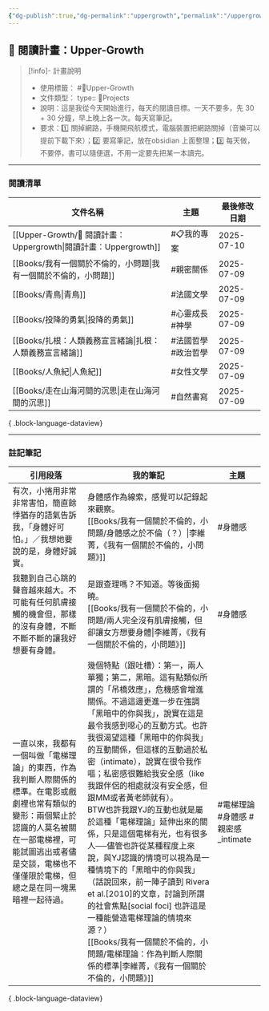 ```yaml
---
{"dg-publish":true,"dg-permalink":"uppergrowth","permalink":"/uppergrowth/","title":"閱讀計畫：Uppergrowth","metatags":{"og:title":"閱讀計畫：Uppergrowth","og:image":null,"description":"這是我從今天開始進行，每天的閱讀目標。<br>一天不要多，先 30 + 30 分鐘，早上晚上各一次。每天寫筆記。<br> 要求：(1) 關掉網路，手機開飛航模式，電腦裝置把網路關掉（音樂可以提前下載下來）；(2) 要寫筆記，放在obsidian 上面整理；(3) 每天做，不要停，書可以隨便選，不用一定要先把某一本讀完。"},"tags":["📋我的專案","🎯Upper-Growth"],"created":"2025-07-09T16:45:48.115+08:00","updated":"2025-07-10T01:02:25.560+08:00"}
---
```


  
## 📖 閱讀計畫：Upper-Growth


> [!info]- 計畫說明
> - 使用標籤： #🎯Upper-Growth 
> - 文件類型：
> 		type:: 📍Projects
> - 說明：這是我從今天開始進行，每天的閱讀目標。一天不要多，先 30 + 30 分鐘，早上晚上各一次。每天寫筆記。
> - 要求：1️⃣ 關掉網路，手機開飛航模式，電腦裝置把網路關掉（音樂可以提前下載下來）；2️⃣ 要寫筆記，放在obsidian 上面整理；3️⃣ 每天做，不要停，書可以隨便選，不用一定要先把某一本讀完。


---



### 閱讀清單

| 文件名稱                                                      | 主題            | 最後修改日期     |
| --------------------------------------------------------- | ------------- | ---------- |
| [[Upper-Growth/📖 閱讀計畫：Uppergrowth\|閱讀計畫：Uppergrowth]] | #📋我的專案       | 2025-07-10 |
| [[Books/我有一個關於不倫的，小問題\|我有一個關於不倫的，小問題]]                 |   #親密關係       | 2025-07-09 |
| [[Books/青鳥\|青鳥]]                                       |   #法國文學       | 2025-07-09 |
| [[Books/投降的勇氣\|投降的勇氣]]                                 |   #心靈成長 #神學   | 2025-07-09 |
| [[Books/扎根：人類義務宣言緒論\|扎根：人類義務宣言緒論]]                     |   #法國哲學 #政治哲學 | 2025-07-09 |
| [[Books/人魚紀\|人魚紀]]                                     |   #女性文學       | 2025-07-09 |
| [[Books/走在山海河間的沉思\|走在山海河間的沉思]]                         |   #自然書寫       | 2025-07-09 |

{ .block-language-dataview}

---



### 註記筆記


| 引用段落                                                                                                            | 我的筆記                                                                                                                                                                                                                                                                                                                                                                                                                                      | 主題                       |
| --------------------------------------------------------------------------------------------------------------- | ----------------------------------------------------------------------------------------------------------------------------------------------------------------------------------------------------------------------------------------------------------------------------------------------------------------------------------------------------------------------------------------------------------------------------------------- | ------------------------ |
| 有次，小捲用非常非常害怕，簡直餘悸猶存的語氣告訴我，「身體好可怕。」／我想她要說的是，身體好誠實。                                                               | 身體感作為線索，感覺可以記錄起來觀察。<br>[[Books/我有一個關於不倫的，小問題/身體感之於不倫（？）\|李維菁，《我有一個關於不倫的，小問題》]]                                                                                                                                                                                                                                                                                                                                                         | #身體感                     |
| 我聽到自己心跳的聲音越來越大。不可能有任何肌膚接觸的機會但，那樣的沒有身體，不斷不斷不斷的讓我好想要有身體。                                                          | 是跟查理嗎？不知道。等後面揭曉。<br>[[Books/我有一個關於不倫的，小問題/兩人完全沒有肌膚接觸，但卻讓女方想要身體\|李維菁，《我有一個關於不倫的，小問題》]]                                                                                                                                                                                                                                                                                                                                                  | #身體感                     |
| 一直以來，我都有一個叫做「電梯理論」的東西，作為我判斷人際關係的標準。在電影或戲劇裡也常有類似的變形：兩個緊止於認識的人莫名被關在一部電梯裡，可能試圖逃出或者儘是交談，電梯也不僅僅限於電梯，但總之是在同一塊黑暗裡一起待過。 | 幾個特點（跟吐槽）：第一，兩人單獨；第二，黑暗。這有點類似所謂的「吊橋效應」，危機感會增進關係。不過這邊更進一步在強調「黑暗中的你與我」，說實在這是最令我感到噁心的互動方式。也許我很渴望這種「黑暗中的你與我」的互動關係，但這樣的互動過於私密（intimate），說實在很令我作嘔；私密感很難給我安全感（like我跟伴侶的相處就沒有安全感，但跟MM或者黃老師就有）。<br> BTW也許我跟YJ的互動也就是屬於這種「電梯理論」延伸出來的關係，只是這個電梯有光，也有很多人──儘管也許從某種程度上來說，與YJ認識的情境可以視為是一種情境下的「黑暗中的你與我」（話說回來，前一陣子讀到 Rivera et al.[2010]的文章，討論到所謂的社會焦點[social foci] 也許這是一種能營造電梯理論的情境來源？）<br>[[Books/我有一個關於不倫的，小問題/電梯理論：作為判斷人際關係的標準\|李維菁，《我有一個關於不倫的，小問題》]] | #電梯理論 #身體感 #親密感_intimate |

{ .block-language-dataview}


